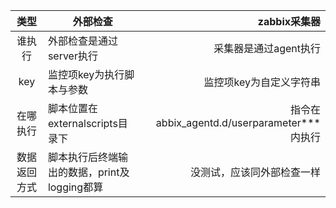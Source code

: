 |类型| 外部检查 | zabbix采集器 |
| :----: | -----   |     ----:   |
|谁执行| 外部检查是通过server执行 | 采集器是通过agent执行 |
|key| 监控项key为执行脚本与参数 | 监控项key为自定义字符串 |
|在哪执行| 脚本位置在externalscripts目录下 | 指令在abbix_agentd.d/userparameter***内执行 |
|数据返回方式|脚本执行后终端输出的数据，print及logging都算 | 没测试，应该同外部检查一样 |

